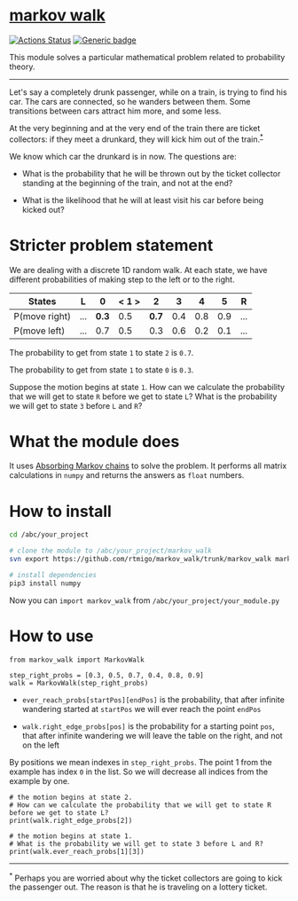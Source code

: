 # [markov walk](https://github.com/rtmigo/markov_walk#readme)
[![Actions Status](https://github.com/rtmigo/markov_walk/workflows/unit%20test/badge.svg?branch=master)](https://github.com/rtmigo/markov_walk/actions)
[![Generic badge](https://img.shields.io/badge/Python-3.8+-blue.svg)](#)

This module solves a particular mathematical problem related to probability theory. 

-----

Let's say a completely drunk passenger, while on a train, is trying to find his car. The cars are connected, 
so he wanders between them. Some transitions between cars attract him more, and some less.

At the very beginning and at the very end of the train there are ticket collectors: if they meet a drunkard, 
they will kick him out of the train.<sup id="a1">[*](#myfootnote1)</sup>

We know which car the drunkard is in now. The questions are:

- What is the probability that he will be thrown out by the ticket collector standing at the beginning of the train, and not at the end?

- What is the likelihood that he will at least visit his car before being kicked out?

# Stricter problem statement

We are dealing with a discrete 1D random walk. At each state, we have different probabilities of
making step to the left or to the right.

| States        |   L   |   0   |  < 1 >  |    2  |   3   |   4   |   5   |   R   |
|---------------|-------|-------|---------|-------|-------|-------|-------|-------|
| P(move right) |  ...  |**0.3**|    0.5  |**0.7**|  0.4  |  0.8  |  0.9  |  ...  |
| P(move left)  |  ...  |  0.7  |    0.5  |  0.3  |  0.6  |  0.2  |  0.1  |  ...  |

The probability to get from state `1` to state `2` is `0.7`.
 
The probability to get from state `1` to state `0` is `0.3`.

Suppose the motion begins at state `1`. How can we calculate the probability that we will get to state `R`
before we get to state `L`? What is the probability we will get to state `3` before `L` and `R`? 

# What the module does

It uses [Absorbing Markov chains](https://en.wikipedia.org/wiki/Absorbing_Markov_chain) to solve the problem.
It performs all matrix calculations in `numpy` and returns the answers as `float` numbers.

# How to install

```bash
cd /abc/your_project

# clone the module to /abc/your_project/markov_walk
svn export https://github.com/rtmigo/markov_walk/trunk/markov_walk markov_walk

# install dependencies
pip3 install numpy
``` 

Now you can `import markov_walk` from `/abc/your_project/your_module.py`

# How to use

```python3
from markov_walk import MarkovWalk

step_right_probs = [0.3, 0.5, 0.7, 0.4, 0.8, 0.9]
walk = MarkovWalk(step_right_probs)
```

- `ever_reach_probs[startPos][endPos]` is the probability, that after
infinite wandering started at `startPos` we will ever reach the point `endPos`

- `walk.right_edge_probs[pos]` is the probability for a starting point `pos`, that after infinite wandering we will leave 
the table on the right, and not on the left

By positions we mean indexes in `step_right_probs`. The point 1 from the example has index `0` in the list. So we will decrease all indices from the example by one.   

```python3
# the motion begins at state 2. 
# How can we calculate the probability that we will get to state R before we get to state L?
print(walk.right_edge_probs[2])

# the motion begins at state 1.
# What is the probability we will get to state 3 before L and R? 
print(walk.ever_reach_probs[1][3])

```
-----
<sup><a name="myfootnote1">*</a></sup> Perhaps you are worried about why the ticket collectors are going to kick the passenger out. The reason is that he is traveling on a lottery ticket.


